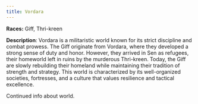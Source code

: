 ```yaml
---
title: Vordara
---
```


**Races:** Giff, Thri-kreen

**Description**: Vordara is a militaristic world known for its strict discipline and combat prowess. The Giff originate from Vordara, where they developed a strong sense of duty and honor. However, they arrived in Sen as refugees, their homeworld left in ruins by the murderous Thri-kreen. Today, the Giff are slowly rebuilding their homeland while maintaining their tradition of strength and strategy. This world is characterized by its well-organized societies, fortresses, and a culture that values resilience and tactical excellence.

<!--more-->

<div class="todo">Continued info about world.</div>